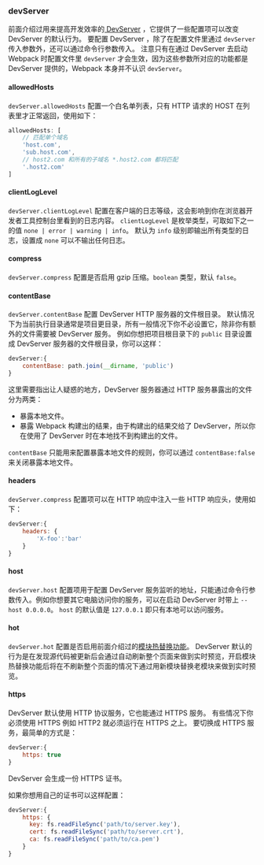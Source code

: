 ### devServer
前面介绍过用来提高开发效率的[ DevServer](../使用DevServer.md) ，它提供了一些配置项可以改变 DevServer 的默认行为。
要配置 DevServer ，除了在配置文件里通过 `devServer` 传入参数外，还可以通过命令行参数传入。
注意只有在通过 DevServer 去启动 Webpack 时配置文件里 `devServer` 才会生效，因为这些参数所对应的功能都是 DevServer 提供的，Webpack 本身并不认识 `devServer`。

#### allowedHosts
`devServer.allowedHosts` 配置一个白名单列表，只有 HTTP 请求的 HOST 在列表里才正常返回，使用如下：
```js
allowedHosts: [
    // 匹配单个域名
    'host.com',
    'sub.host.com',
    // host2.com 和所有的子域名 *.host2.com 都将匹配
    '.host2.com'
]
```

#### clientLogLevel
`devServer.clientLogLevel` 配置在客户端的日志等级，这会影响到你在浏览器开发者工具控制台里看到的日志内容。
`clientLogLevel` 是枚举类型，可取如下之一的值 `none | error | warning | info`。
默认为 `info` 级别即输出所有类型的日志，设置成 `none` 可以不输出任何日志。

#### compress
`devServer.compress` 配置是否启用 gzip 压缩。`boolean` 类型，默认 `false`。

#### contentBase
`devServer.contentBase` 配置 DevServer HTTP 服务器的文件根目录。
默认情况下为当前执行目录通常是项目更目录，所有一般情况下你不必设置它，除非你有额外的文件需要被 DevServer 服务。
例如你想把项目根目录下的 `public` 目录设置成 DevServer 服务器的文件根目录，你可以这样：
```js
devServer:{
    contentBase: path.join(__dirname, 'public')
}
```

这里需要指出让人疑惑的地方，DevServer 服务器通过 HTTP 服务暴露出的文件分为两类：
- 暴露本地文件。
- 暴露 Webpack 构建出的结果，由于构建出的结果交给了 DevServer，所以你在使用了 DevServer 时在本地找不到构建出的文件。

`contentBase` 只能用来配置暴露本地文件的规则，你可以通过 `contentBase:false` 来关闭暴露本地文件。

#### headers
`devServer.compress` 配置项可以在 HTTP 响应中注入一些 HTTP 响应头，使用如下：
```js
devServer:{
    headers: {
        'X-foo':'bar'
    }
}
```

#### host
`devServer.host` 配置项用于配置 DevServer 服务监听的地址，只能通过命令行参数传入。例如你想要其它电脑访问你的服务，可以在启动 DevServer 时带上 `--host 0.0.0.0`。
`host` 的默认值是 `127.0.0.1` 即只有本地可以访问服务。

#### hot
`devServer.hot` 配置是否启用前面介绍过的[模块热替换功能](../使用DevServer.md#模块热替换)。
DevServer 默认的行为是在发现源代码被更新后会通过自动刷新整个页面来做到实时预览，开启模块热替换功能后将在不刷新整个页面的情况下通过用新模块替换老模块来做到实时预览。

#### https
DevServer 默认使用 HTTP 协议服务，它也能通过 HTTPS 服务。
有些情况下你必须使用 HTTPS 例如 HTTP2 就必须运行在 HTTPS 之上。
要切换成 HTTPS 服务，最简单的方式是：
```js
devServer:{
    https: true
}
```
DevServer 会生成一份 HTTPS 证书。

如果你想用自己的证书可以这样配置：
```js
devServer:{
    https: {
      key: fs.readFileSync('path/to/server.key'),
      cert: fs.readFileSync('path/to/server.crt'),
      ca: fs.readFileSync('path/to/ca.pem')
    }
}
```